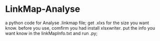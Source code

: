 # LinkMap-Analyse
a python code for Analyse .linkmap file;
get .xlxs for the size you want know.
before you use, comfirm you had install xlsxwriter.
put the info you want know in the linkMapInfo.txt and run .py;
